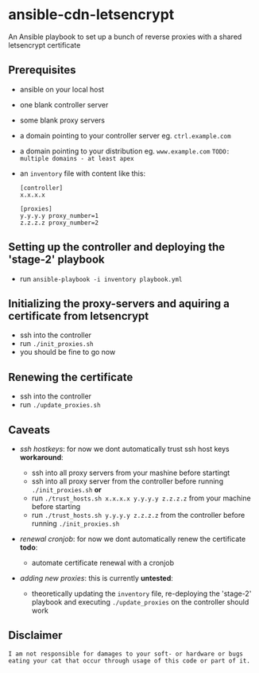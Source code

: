 # ansible-cdn-letsencrypt

An Ansible playbook to set up a bunch of reverse proxies with a shared letsencrypt certificate

## Prerequisites

* ansible on your local host
* one blank controller server
* some blank proxy servers
* a domain pointing to your controller server eg. `ctrl.example.com`
* a domain pointing to your distribution eg. `www.example.com` `TODO: multiple domains - at least apex`

* an `inventory` file with content like this:
    ```
    [controller]
    x.x.x.x

    [proxies]
    y.y.y.y proxy_number=1
    z.z.z.z proxy_number=2
    ```


## Setting up the controller and deploying the 'stage-2' playbook

* run `ansible-playbook -i inventory playbook.yml`


## Initializing the proxy-servers and aquiring a certificate from letsencrypt

* ssh into the controller
* run `./init_proxies.sh`
* you should be fine to go now


## Renewing the certificate

* ssh into the controller
* run `./update_proxies.sh`


## Caveats

* *ssh hostkeys*: for now we dont automatically trust ssh host keys **workaround**:
    * ssh into all proxy servers from your mashine before startingt
    * ssh into all proxy server from the controller before running `./init_proxies.sh`
    **or**
    * run `./trust_hosts.sh x.x.x.x y.y.y.y z.z.z.z` from your machine before starting
    * run `./trust_hosts.sh y.y.y.y z.z.z.z` from the controller before running `./init_proxies.sh`

* *renewal cronjob*: for now we dont automatically renew the certificate **todo**:
    * automate certificate renewal with a cronjob

* *adding new proxies*: this is currently **untested**:
    * theoretically updating the `inventory` file, re-deploying the 'stage-2' playbook and executing `./update_proxies` on the controller should work


## Disclaimer

```
I am not responsible for damages to your soft- or hardware or bugs eating your cat that occur through usage of this code or part of it.
```

